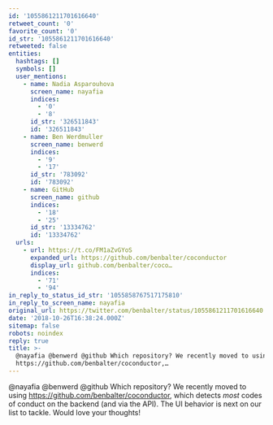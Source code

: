 ```yaml
---
id: '1055861211701616640'
retweet_count: '0'
favorite_count: '0'
id_str: '1055861211701616640'
retweeted: false
entities:
  hashtags: []
  symbols: []
  user_mentions:
    - name: Nadia Asparouhova
      screen_name: nayafia
      indices:
        - '0'
        - '8'
      id_str: '326511843'
      id: '326511843'
    - name: Ben Werdmuller
      screen_name: benwerd
      indices:
        - '9'
        - '17'
      id_str: '783092'
      id: '783092'
    - name: GitHub
      screen_name: github
      indices:
        - '18'
        - '25'
      id_str: '13334762'
      id: '13334762'
  urls:
    - url: https://t.co/FM1aZvGYoS
      expanded_url: https://github.com/benbalter/coconductor
      display_url: github.com/benbalter/coco…
      indices:
        - '71'
        - '94'
in_reply_to_status_id_str: '1055858767517175810'
in_reply_to_screen_name: nayafia
original_url: https://twitter.com/benbalter/status/1055861211701616640
date: '2018-10-26T16:38:24.000Z'
sitemap: false
robots: noindex
reply: true
title: >-
  @nayafia @benwerd @github Which repository? We recently moved to using
  https://github.com/benbalter/coconductor,…
---
```


@nayafia @benwerd @github Which repository? We recently moved to using https://github.com/benbalter/coconductor, which detects _most_ codes of conduct on the backend (and via the API). The UI behavior is next on our list to tackle. Would love your thoughts!